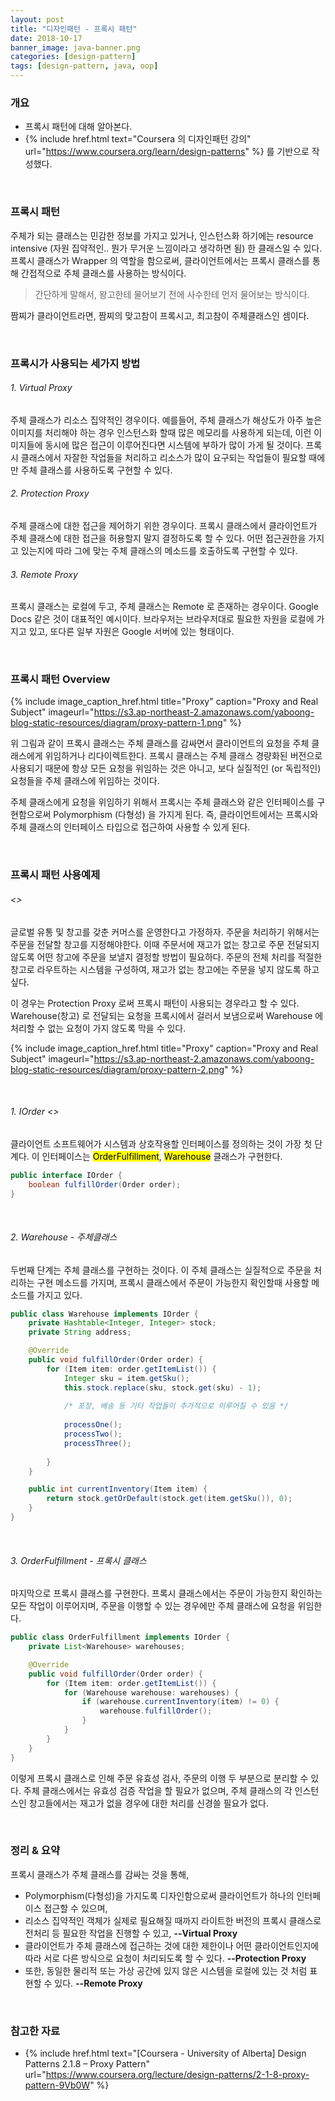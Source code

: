 ```yaml
---
layout: post
title: "디자인패턴 - 프록시 패턴"
date: 2018-10-17
banner_image: java-banner.png
categories: [design-pattern]
tags: [design-pattern, java, oop]
---
```


### 개요
* 프록시 패턴에 대해 알아본다.
* {% include href.html text="Coursera 의 디자인패턴 강의" url="https://www.coursera.org/learn/design-patterns" %}
를 기반으로 작성했다.
<!--more-->


<br/>

### 프록시 패턴
주체가 되는 클래스는 민감한 정보를 가지고 있거나, 인스턴스화 하기에는 resource intensive (자원 집약적인.. 뭔가 무거운 느낌이라고 생각하면 됨) 한 클래스일 수 있다.
프록시 클래스가 Wrapper 의 역할을 함으로써, 클라이언트에서는 프록시 클래스를 통해 간접적으로 주체 클래스를 사용하는 방식이다.

> 간단하게 말해서, 왕고한테 물어보기 전에 사수한테 먼저 물어보는 방식이다.

짬찌가 클라이언트라면, 짬찌의 맞고참이 프록시고, 최고참이 주체클래스인 셈이다.

<br/>

### 프록시가 사용되는 세가지 방법
###### 1. Virtual Proxy
주체 클래스가 리소스 집약적인 경우이다. 
예를들어, 주체 클래스가 해상도가 아주 높은 이미지를 처리해야 하는 경우 인스턴스화 할때 많은 메모리를 사용하게 되는데, 
이런 이미지들에 동시에 많은 접근이 이루어진다면 시스템에 부하가 많이 가게 될 것이다.
프록시 클래스에서 자잘한 작업들을 처리하고 리소스가 많이 요구되는 작업들이 필요할 때에만 주체 클래스를 사용하도록 구현할 수 있다. 

###### 2. Protection Proxy
주체 클래스에 대한 접근을 제어하기 위한 경우이다.
프록시 클래스에서 클라이언트가 주체 클래스에 대한 접근을 허용할지 말지 결정하도록 할 수 있다.
어떤 접근권한을 가지고 있는지에 따라 그에 맞는 주체 클래스의 메소드를 호출하도록 구현할 수 있다.

###### 3. Remote Proxy
프록시 클래스는 로컬에 두고, 주체 클래스는 Remote 로 존재하는 경우이다.
Google Docs 같은 것이 대표적인 예시이다. 
브라우저는 브라우저대로 필요한 자원을 로컬에 가지고 있고, 또다른 일부 자원은 Google 서버에 있는 형태이다.

<br/>

### 프록시 패턴 Overview
{% include image_caption_href.html title="Proxy" caption="Proxy and Real Subject" imageurl="https://s3.ap-northeast-2.amazonaws.com/yaboong-blog-static-resources/diagram/proxy-pattern-1.png" %}

위 그림과 같이 프록시 클래스는 주체 클래스를 감싸면서 클라이언트의 요청을 주체 클래스에게 위임하거나 리다이렉트한다.
프록시 클래스는 주체 클래스 경량화된 버전으로 사용되기 때문에 항상 모든 요청을 위임하는 것은 아니고, 보다 실질적인 (or 독립적인) 요청들을 주체 클래스에 위임하는 것이다.

주체 클래스에게 요청을 위임하기 위해서 프록시는 주체 클래스와 같은 인터페이스를 구현함으로써 Polymorphism (다형성) 을 가지게 된다.
즉, 클라이언트에서는 프록시와 주체 클래스의 인터페이스 타입으로 접근하여 사용할 수 있게 된다.

<br/>

### 프록시 패턴 사용예제

###### <<Scenario>>
글로벌 유통 및 창고를 갖춘 커머스를 운영한다고 가정하자.
주문을 처리하기 위해서는 주문을 전달할 창고를 지정해야한다.
이때 주문서에 재고가 없는 창고로 주문 전달되지 않도록 어떤 창고에 주문을 보낼지 결정할 방법이 필요하다.
주문의 전체 처리를 적절한 창고로 라우트하는 시스템을 구성하여, 재고가 없는 창고에는 주문을 넣지 않도록 하고 싶다.

이 경우는 Protection Proxy 로써 프록시 패턴이 사용되는 경우라고 할 수 있다.
Warehouse(창고) 로 전달되는 요청을 프록시에서 걸러서 보냄으로써 Warehouse 에 처리할 수 없는 요청이 가지 않도록 막을 수 있다.
    
{% include image_caption_href.html title="Proxy" caption="Proxy and Real Subject" imageurl="https://s3.ap-northeast-2.amazonaws.com/yaboong-blog-static-resources/diagram/proxy-pattern-2.png" %}


<br/>

###### 1. IOrder <<Interface>>
클라이언트 소프트웨어가 시스템과 상호작용할 인터페이스를 정의하는 것이 가장 첫 단계다.
이 인터페이스는 <mark>OrderFulfillment</mark>, <mark>Warehouse</mark> 클래스가 구현한다.

```java
public interface IOrder {
    boolean fulfillOrder(Order order);
}
```

<br/>

###### 2. Warehouse - 주체클래스
두번째 단계는 주체 클래스를 구현하는 것이다.
이 주체 클래스는 실질적으로 주문을 처리하는 구현 메소드를 가지며, 프록시 클래스에서 주문이 가능한지 확인할때 사용할 메소드를 가지고 있다.

```java
public class Warehouse implements IOrder {
    private Hashtable<Integer, Integer> stock;
    private String address;

    @Override
    public void fulfillOrder(Order order) {
        for (Item item: order.getItemList()) {
            Integer sku = item.getSku();
            this.stock.replace(sku, stock.get(sku) - 1);
            
            /* 포장, 배송 등 기타 작업들이 추가적으로 이루어질 수 있음 */
            
            processOne();
            processTwo();
            processThree();
            
        }
    }

    public int currentInventory(Item item) {
        return stock.getOrDefault(stock.get(item.getSku()), 0);
    }
}
```

<br/>

###### 3. OrderFulfillment - 프록시 클래스
마지막으로 프록시 클래스를 구현한다.
프록시 클래스에서는 주문이 가능한지 확인하는 모든 작업이 이루어지며, 주문을 이행할 수 있는 경우에만 주체 클래스에 요청을 위임한다.

```java
public class OrderFulfillment implements IOrder {
    private List<Warehouse> warehouses;

    @Override
    public void fulfillOrder(Order order) {
        for (Item item: order.getItemList()) {
            for (Warehouse warehouse: warehouses) {
                if (warehouse.currentInventory(item) != 0) {
                    warehouse.fulfillOrder();
                }
            }
        }
    }
}
```

이렇게 프록시 클래스로 인해 주문 유효성 검사, 주문의 이행 두 부분으로 분리할 수 있다. 
주체 클래스에서는 유효성 검증 작업을 할 필요가 없으며, 주체 클래스의 각 인스턴스인 창고들에서는 재고가 없을 경우에 대한 처리를 신경쓸 필요가 없다.

<br/>

### 정리 & 요약
프록시 클래스가 주체 클래스를 감싸는 것을 통해,
* Polymorphism(다형성)을 가지도록 디자인함으로써 클라이언트가 하나의 인터페이스 접근할 수 있으며, 
* 리소스 집약적인 객체가 실제로 필요해질 때까지 라이트한 버전의 프록시 클래스로 전처리 등 필요한 작업을 진행할 수 있고, **--Virtual Proxy**
* 클라이언트가 주체 클래스에 접근하는 것에 대한 제한이나 어떤 클라이언트인지에 따라 서로 다른 방식으로 요청이 처리되도록 할 수 있다. **--Protection Proxy**
* 또한, 동일한 물리적 또는 가상 공간에 있지 않은 시스템을 로컬에 있는 것 처럼 표현할 수 있다. **--Remote Proxy**


<br/>

### 참고한 자료
* {% include href.html text="[Coursera - University of Alberta] Design Patterns 2.1.8 – Proxy Pattern" url="https://www.coursera.org/lecture/design-patterns/2-1-8-proxy-pattern-9Vb0W" %}